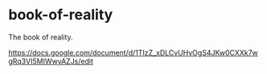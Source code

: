 # book-of-reality
The book of reality.

https://docs.google.com/document/d/1TIzZ_xDLCvUHyOgS4JKw0CXXk7wgRq3VI5MIWwyAZJs/edit

